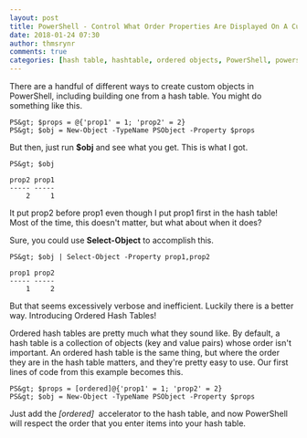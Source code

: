 ```yaml
---
layout: post
title: PowerShell - Control What Order Properties Are Displayed On A Custom Objects And Hash Tables
date: 2018-01-24 07:30
author: thmsrynr
comments: true
categories: [hash table, hashtable, ordered objects, PowerShell, powershell]
---
```

There are a handful of different ways to create custom objects in PowerShell, including building one from a hash table. You might do something like this.
```
PS&gt; $props = @{'prop1' = 1; 'prop2' = 2}
PS&gt; $obj = New-Object -TypeName PSObject -Property $props
```
But then, just run <strong>$obj</strong> and see what you get. This is what I got.
```
PS&gt; $obj

prop2 prop1
----- -----
    2     1
```
It put prop2 before prop1 even though I put prop1 first in the hash table! Most of the time, this doesn't matter, but what about when it does?

<!--more-->

Sure, you could use <strong>Select-Object</strong> to accomplish this.
```
PS&gt; $obj | Select-Object -Property prop1,prop2

prop1 prop2
----- -----
    1     2
```
But that seems excessively verbose and inefficient. Luckily there is a better way. Introducing Ordered Hash Tables!

Ordered hash tables are pretty much what they sound like. By default, a hash table is a collection of objects (key and value pairs) whose order isn't important. An ordered hash table is the same thing, but where the order they are in the hash table matters, and they're pretty easy to use. Our first lines of code from this example becomes this.
```
PS&gt; $props = [ordered]@{'prop1' = 1; 'prop2' = 2}
PS&gt; $obj = New-Object -TypeName PSObject -Property $props
```
Just add the <em>[ordered]</em>  accelerator to the hash table, and now PowerShell will respect the order that you enter items into your hash table.

&nbsp;
